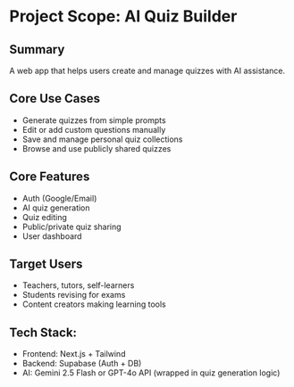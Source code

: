 # Project Scope: AI Quiz Builder

## Summary

A web app that helps users create and manage quizzes with AI assistance.

## Core Use Cases

- Generate quizzes from simple prompts
- Edit or add custom questions manually
- Save and manage personal quiz collections
- Browse and use publicly shared quizzes

## Core Features

- Auth (Google/Email)
- AI quiz generation
- Quiz editing
- Public/private quiz sharing
- User dashboard

## Target Users

- Teachers, tutors, self-learners
- Students revising for exams
- Content creators making learning tools

## Tech Stack:

- Frontend: Next.js + Tailwind
- Backend: Supabase (Auth + DB)
- AI: Gemini 2.5 Flash or GPT-4o API (wrapped in quiz generation logic)
